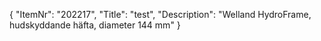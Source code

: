 {
  "ItemNr": "202217",
  "Title": "test",
  "Description": "Welland HydroFrame, hudskyddande häfta, diameter 144 mm"
}